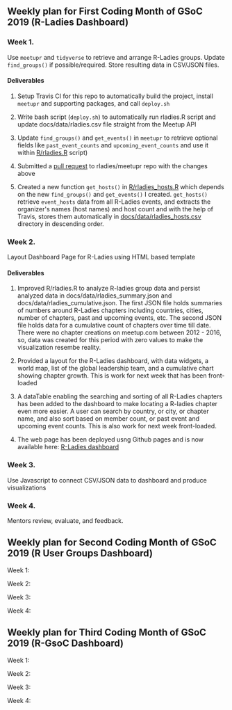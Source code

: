## Weekly plan for First Coding Month of GSoC 2019 (R-Ladies Dashboard)

### Week 1.

Use `meetupr` and `tidyverse` to retrieve and arrange R-Ladies groups. Update `find_groups()` if possible/required. 
Store resulting data in CSV/JSON files.
        
        
   #### Deliverables
        
   1. Setup Travis CI for this repo to automatically build the project, install `meetupr` and supporting packages,
           and call `deploy.sh`
        
   2. Write bash script (`deploy.sh`) to automatically run rladies.R script and update docs/data/rladies.csv file
           straight from the Meetup API
           
   3. Update `find_groups()` and `get_events()` in `meetupr` to retrieve optional fields like `past_event_counts` and `upcoming_event_counts`
           and use it within [R/rladies.R](https://github.com/benubah/r-community-explorer/blob/master/R/rladies.R) script)
        
   4. Submitted a [pull request](https://github.com/rladies/meetupr/pull/48) to rladies/meetupr repo with the changes above
   
   5. Created a new function `get_hosts()` in [R/rladies_hosts.R](https://github.com/benubah/r-community-explorer/blob/master/R/rladies_hosts.R) which depends on the new `find_groups()` and `get_events()` I created. `get_hosts()`
   retrieve `event_hosts` data from all R-Ladies events, and extracts the organizer's names (host names) and host count
   and with the help of Travis, stores them automatically in [docs/data/rladies_hosts.csv](https://github.com/benubah/r-community-explorer/blob/master/docs/data/rladies_hosts.csv) directory in descending order.
   
   

### Week 2. 

Layout Dashboard Page for R-Ladies using HTML based template

 #### Deliverables
 
 1. Improved R/rladies.R to analyze R-ladies group data and persist analyzed data in docs/data/rladies_summary.json and 
    docs/data/rladies_cumulative.json.
    The first JSON file holds summaries of numbers around R-Ladies chapters including countries, cities, number of chapters, 
    past and upcoming events, etc.
    The second JSON file holds data for a cumulative count of chapters over time till date. There were no chapter creations on
    meetup.com between 2012 - 2016, so, data was created for this period with zero values to make the visualization resembe reality.
    
 2. Provided a layout for the R-Ladies dashboard, with data widgets, a world map, list of the global leadership team, and a cumulative
    chart showing chapter growth. This is work for next week that has been front-loaded
    
 3. A dataTable enabling the searching and sorting of all R-Ladies chapters has been added to the dashboard to make locating a R-ladies
    chapter even more easier. A user can search by country, or city, or chapter name, and also sort based on member count, or past event     and upcoming event counts. This is also work for next week front-loaded.
    
 4. The web page has been deployed usng Github pages and is now available here: [R-Ladies dashboard](https://benubah.github.io/r-community-explorer/rladies.html)

### Week 3. 

Use Javascript to connect CSV/JSON data to dashboard and produce visualizations

### Week 4. 

Mentors review, evaluate, and feedback.


## Weekly plan for Second Coding Month of GSoC 2019 (R User Groups Dashboard)

Week 1:

Week 2:

Week 3: 

Week 4:


## Weekly plan for Third Coding Month of GSoC 2019 (R-GsoC Dashboard)

Week 1:

Week 2:

Week 3: 

Week 4:
